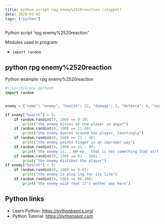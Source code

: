 ```yaml
---
title: python script rpg enemy%2520reaction (snippet)
date: 2020-03-03
tags: ["python"]
---
```

Python script 'rpg enemy%2520reaction'


Modules used in program: 
* `import random`

## python rpg enemy%2520reaction

Python example: rpg enemy%2520reaction

```python
#!/usr/bin/env python3
import random


enemy = {"name": "enemy", "health": 22, "damage": 2, "defence": 0, "evade": 10}

if enemy["health"] > 5:
    if random.randint(0, 100) == 0-10:
        print("the enemy hisses at the player in anger")
    if random.randint(0, 100) == 11-20:
        print("the enemy dances around the player, tauntingly")
    if random.randint(0, 100) == 21 - 40:
        print("the enemy points finger in an improper way")
    if random.randint(0, 100) == 41 - 80:
        print("the enemy is....OH my,  that is not something that will be described here...")
    if random.randint(0, 100) == 81 - 100:
        print("the enemy dislikes the player")
if enemy["health"] < 5:
    if random.randint(0, 100) == 0-65:
        print("the enemy is plea'ing for its life")
    if random.randint(0, 100) == 66-100:
        print("the enemy wish that it's mother was here")


```

## Python links

- Learn Python: https://pythonbasics.org/
- Python Tutorial: https://pythonspot.com
